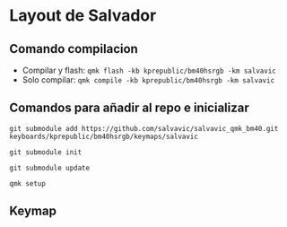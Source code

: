 # Layout de Salvador

## Comando compilacion
- Compilar y flash:
  `qmk flash -kb kprepublic/bm40hsrgb -km salvavic`
- Solo compilar:
  `qmk compile -kb kprepublic/bm40hsrgb -km salvavic`

## Comandos para añadir al repo e inicializar
`git submodule add https://github.com/salvavic/salvavic_qmk_bm40.git keyboards/kprepublic/bm40hsrgb/keymaps/salvavic`

`git submodule init`

`git submodule update`

`qmk setup`

## Keymap
